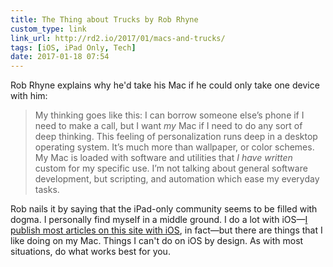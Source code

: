 ```yaml
---
title: The Thing about Trucks by Rob Rhyne
custom_type: link
link_url: http://rd2.io/2017/01/macs-and-trucks/
tags: [iOS, iPad Only, Tech]
date: 2017-01-18 07:54
---
```

Rob Rhyne explains why he'd take his Mac if he could only take one device with him:

> My thinking goes like this: I can borrow someone else’s phone if I need to make a call, but I want *my* Mac if I need to do any sort of deep thinking. This feeling of personalization runs deep in a desktop operating system. It’s much more than wallpaper, or color schemes. My Mac is loaded with software and utilities that *I have written* custom for my specific use. I’m not talking about general software development, but scripting, and automation which ease my everyday tasks.

Rob nails it by saying that the iPad-only community seems to be filled with dogma. I personally find myself in a middle ground. I do a lot with iOS—[I publish most articles on this site with iOS](/2016/01/publishing-to-jekyll-from-ios/), in fact—but there are things that I like doing on my Mac. Things I can't do on iOS by design. As with most situations, do what works best for you.